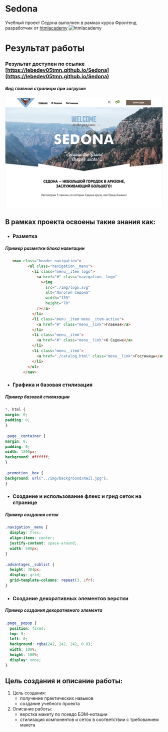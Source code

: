 # Sedona

Учебный проект Седона выполнен в рамках курса Фронтенд разработчик от [htmlacademy](https://htmlacademy.ru)
![htmlacademy](https://ritfest.ru/i/ritfest/2018/reunion/members/html_academy.png)

# Результат работы
  ### Результат доступен по ссылке [https://lebedev05tmn.github.io/Sedona](https://lebedev05tmn.github.io/Sedona)
  ##### Вид главной страницы при загрузке
  ![Вид главной страницы при загрузке](https://github.com/lebedev05tmn/Sedona/blob/main/img/Снимок%20экрана%202023-12-27%20в%2016.53.11.png)

## В рамках проекта освоены такие знания как:
  -  ### Разметка
##### Пример разметки блока навигации
```html
   <nav class="header_navigation">
          <ul class="navigation__menu">
            <li class="menu__item logo">
              <a href="#" class="navigation__logo"
                ><img
                  src="./img/logo.svg"
                  alt="Логотип Седона"
                  width="139"
                  height="70"
              /></a>
            </li>
            <li class="menu__item menu__item-active">
              <a href="#" class="menu__link">Главная</a>
            </li>
            <li class="menu__item">
              <a href="#" class="menu__link">О Седоне</a>
            </li>
            <li class="menu__item">
              <a href="./catalog.html" class="menu__link">Гостиницы</a>
            </li>
          </ul>
        </nav>
```
  - ### Графика и базовая стилизация
  ##### Пример базовой стилизации
  ```css
*, html {
  margin: 0;
  padding: 0;
}

.page__container {
  margin: 0;
  padding: 0;
  width: 1200px;
  background: #ffffff;
}

.promotion__box {
  background: url("../img/background/mail.jpg");
}

  ```
  - ### Создание и использование флекс и грид сеток на странице
##### Пример создания сеток
``` css
.navigation__menu {
  display: flex;
  align-items: center;
  justify-content: space-around;
  width: 500px;
}

.advantages__sublist {
  height: 384px;
  display: grid;
  grid-template-columns: repeat(3, 1fr);
}
```
  -  ### Создание декоративных элементов верстки
##### Пример создания декоративного элемента
``` css
.page__popup {
  position: fixed;
  top: 0;
  left: 0;
  background: rgba(242, 242, 242, 0.8);
  width: 100%;
  height: 100%;
  display: none;
}
```
## Цель создания и описание работы:
  1. Цель создания:
     - получение практических навыков
     - создание учебного проекта
  2. Описание работы:
     - верстка макету по псевдо БЭМ-нотации
     - стилизация компонентов и сеток в соответствии с требованием макета
